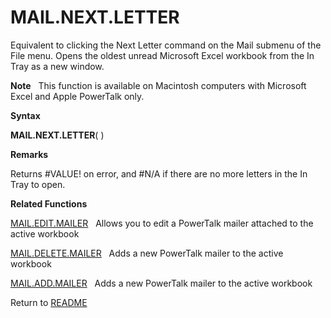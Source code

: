 # MAIL.NEXT.LETTER

Equivalent to clicking the Next Letter command on the Mail submenu of
the File menu. Opens the oldest unread Microsoft Excel workbook from the
In Tray as a new window.

**Note**&nbsp;&nbsp;&nbsp;This function is available on Macintosh
computers with Microsoft Excel and Apple PowerTalk only.

**Syntax**

**MAIL.NEXT.LETTER**( )

**Remarks**

Returns \#VALUE\! on error, and \#N/A if there are no more letters in
the In Tray to open.

**Related Functions**

[MAIL.EDIT.MAILER](MAIL.EDIT.MAILER.md)&nbsp;&nbsp;&nbsp;Allows you to edit a PowerTalk mailer
attached to the active workbook

[MAIL.DELETE.MAILER](MAIL.DELETE.MAILER.md)&nbsp;&nbsp;&nbsp;Adds a new PowerTalk mailer to the
active workbook

[MAIL.ADD.MAILER](MAIL.ADD.MAILER.md)&nbsp;&nbsp;&nbsp;Adds a new PowerTalk mailer to the
active workbook



Return to [README](README.md#M)

